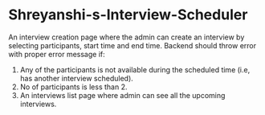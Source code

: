 # Shreyanshi-s-Interview-Scheduler
An interview creation page where the admin can create an interview by selecting participants, start time and end time. Backend should throw error with proper error message if: 
1. Any of the participants is not available during the scheduled time (i.e, has another interview scheduled).
2. No of participants is less than 2. 
3. An interviews list page where admin can see all the upcoming interviews. 
